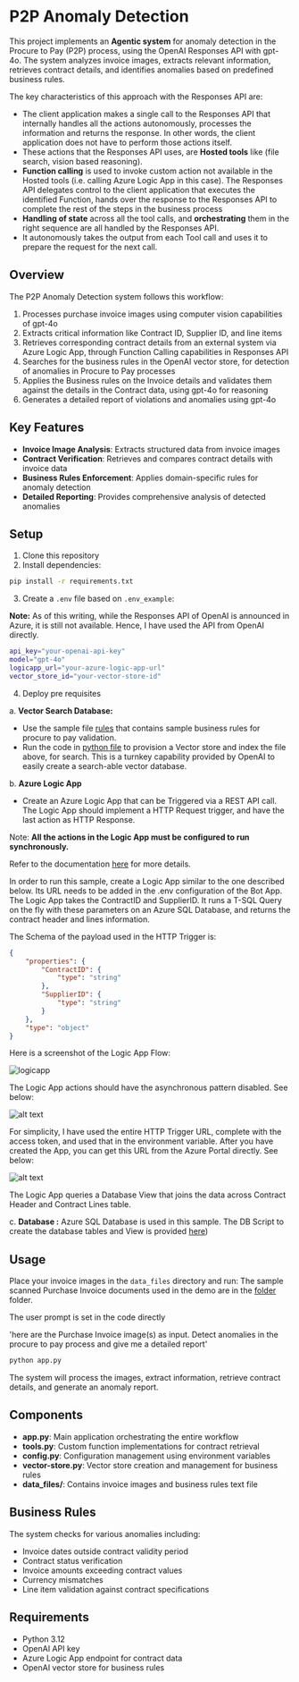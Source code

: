 # P2P Anomaly Detection

This project implements an **Agentic system** for anomaly detection in the Procure to Pay (P2P) process, using the OpenAI Responses API with gpt-4o. The system analyzes invoice images, extracts relevant information, retrieves contract details, and identifies anomalies based on predefined business rules.

The key characteristics of this approach with the Responses API are:
- The client application makes a single call to the Responses API that internally handles all the actions autonomously, processes the information and returns the response. In other words, the client application does not have to perform those actions itself.
- These actions that the Responses API uses, are **Hosted tools** like (file search, vision based reasoning). 
- **Function calling** is used to invoke custom action not available in the Hosted tools (i.e. calling Azure Logic App in this case). The Responses API delegates control to the client application that executes the identified Function, hands over the response to the Responses API to complete the rest of the steps in the business process
- **Handling of state** across all the tool calls, and **orchestrating** them in the right sequence are all handled by the Responses API.
- It autonomously takes the output from each Tool call and uses it to prepare the request for the next call.

## Overview

The P2P Anomaly Detection system follows this workflow:

1. Processes purchase invoice images using computer vision capabilities of gpt-4o
2. Extracts critical information like Contract ID, Supplier ID, and line items
3. Retrieves corresponding contract details from an external system via Azure Logic App, through Function Calling capabilities in Responses API
4. Searches for the business rules in the OpenAI vector store, for detection of anomalies in Procure to Pay processes
5. Applies the Business rules on the Invoice details and validates them against the details in the Contract data, using gpt-4o for reasoning
6. Generates a detailed report of violations and anomalies using gpt-4o

## Key Features

- **Invoice Image Analysis**: Extracts structured data from invoice images
- **Contract Verification**: Retrieves and compares contract details with invoice data
- **Business Rules Enforcement**: Applies domain-specific rules for anomaly detection
- **Detailed Reporting**: Provides comprehensive analysis of detected anomalies

## Setup

1. Clone this repository
2. Install dependencies:

```sh
pip install -r requirements.txt
```
3. Create a `.env` file based on `.env_example`:

**Note:**  As of this writing, while the Responses API of OpenAI is announced in Azure, it is still not available. Hence, I have used the API from OpenAI directly.

```sh
api_key="your-openai-api-key" 
model="gpt-4o" 
logicapp_url="your-azure-logic-app-url" 
vector_store_id="your-vector-store-id"

```

4. Deploy pre requisites

a. **Vector Search Database:**
- Use the sample file [rules](./data_files/p2p-rules.txt) that contains sample business rules for procure to pay validation.
- Run the code in [python file](vector-store.py) to provision a Vector store and index the file above, for search. This is a turnkey capability provided by OpenAI to easily create a search-able vector database.

b. **Azure Logic App**
- Create an Azure Logic App that can be Triggered via a REST API call. The Logic App should implement a HTTP Request trigger, and have the last action as HTTP Response. 

Note: **All the actions in the Logic App must be configured to run synchronously.**

Refer to the documentation [here](https://learn.microsoft.com/en-us/azure/ai-services/openai/how-to/assistants-logic-apps) for more details.

In order to run this sample, create a Logic App similar to the one described below. Its URL needs to be added in the .env configuration of the Bot App. The Logic App takes the ContractID and SupplierID. It runs a T-SQL Query on the fly with these parameters on an Azure SQL Database, and returns the contract header and lines information. 

The Schema of the payload used in the HTTP Trigger is:

```json
{
    "properties": {
        "ContractID": {
            "type": "string"
        },
        "SupplierID": {
            "type": "string"
        }
    },
    "type": "object"
}

```

Here is a screenshot of the Logic App Flow:

![logicapp](./images/logic-app.png)

The Logic App actions should have the asynchronous pattern disabled. See below:

![alt text](./images/image.png)

For simplicity, I have used the entire HTTP Trigger URL, complete with the access token, and used that in the environment variable. After you have created the App, you can get this URL from the Azure Portal directly. See below:

![alt text](./images/trigger-url.png)

The Logic App queries a Database View that joins the data across Contract Header and Contract Lines table. 

c. **Database :**
Azure SQL Database is used in this sample. The DB Script to create the database tables and View is provided [here](./data_files/db-sql.sql))

## Usage

Place your invoice images in the `data_files` directory and run:
The sample scanned Purchase Invoice documents used in the demo are in the [folder](./data_files/) folder.

The user prompt is set in the code directly

'here are the Purchase Invoice image(s) as input. Detect anomalies in the procure to pay process and give me a detailed report'


```python
python app.py
```


The system will process the images, extract information, retrieve contract details, and generate an anomaly report.

## Components

- **app.py**: Main application orchestrating the entire workflow
- **tools.py**: Custom function implementations for contract retrieval
- **config.py**: Configuration management using environment variables
- **vector-store.py**: Vector store creation and management for business rules
- **data_files/**: Contains invoice images and business rules text file

## Business Rules

The system checks for various anomalies including:
- Invoice dates outside contract validity period
- Contract status verification
- Invoice amounts exceeding contract values
- Currency mismatches
- Line item validation against contract specifications

## Requirements

- Python 3.12
- OpenAI API key
- Azure Logic App endpoint for contract data
- OpenAI vector store for business rules



